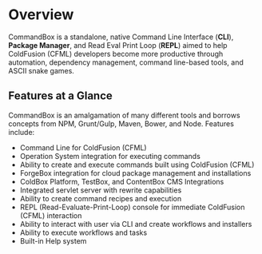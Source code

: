 # Overview

CommandBox is a standalone, native Command Line Interface (**CLI**),
**Package Manager**, and Read Eval Print Loop (**REPL**) aimed to help
ColdFusion (CFML) developers become more productive through automation,
dependency management, command line-based tools, and ASCII snake games.

Features at a Glance
--------------------

CommandBox is an amalgamation of many different tools and borrows
concepts from NPM, Grunt/Gulp, Maven, Bower, and Node. Features include:

-   Command Line for ColdFusion (CFML)
-   Operation System integration for executing commands
-   Ability to create and execute commands built using ColdFusion (CFML)
-   ForgeBox integration for cloud package management and installations
-   ColdBox Platform, TestBox, and ContentBox CMS Integrations
-   Integrated servlet server with rewrite capabilities
-   Ability to create command recipes and execution
-   REPL (Read-Evaluate-Print-Loop) console for immediate ColdFusion
    (CFML) interaction
-   Ability to interact with user via CLI and create workflows and
    installers
-   Ability to execute workflows and tasks
-   Built-in Help system